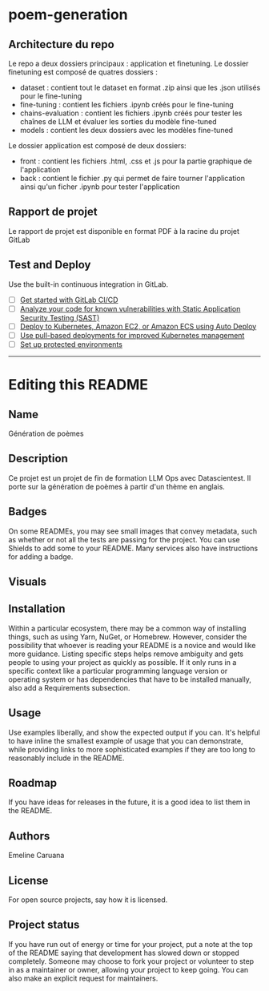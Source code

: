 # poem-generation



## Architecture du repo
Le repo a deux dossiers principaux : application et finetuning.
Le dossier finetuning est composé de quatres dossiers :
 - dataset : contient tout le dataset en format .zip ainsi que les .json utilisés pour le fine-tuning
 - fine-tuning : contient les fichiers .ipynb créés pour le fine-tuning
 - chains-evaluation : contient les fichiers .ipynb créés pour tester les chaînes de LLM et évaluer les sorties du modèle fine-tuned
 - models : contient les deux dossiers avec les modèles fine-tuned

Le dossier application est composé de deux dossiers:
 - front : contient les fichiers .html, .css et .js pour la partie graphique de l'application
 - back : contient le fichier .py qui permet de faire tourner l'application ainsi qu'un ficher .ipynb pour tester l'application


## Rapport de projet

Le rapport de projet est disponible en format PDF à la racine du projet GitLab


## Test and Deploy

Use the built-in continuous integration in GitLab.

- [ ] [Get started with GitLab CI/CD](https://docs.gitlab.com/ee/ci/quick_start/index.html)
- [ ] [Analyze your code for known vulnerabilities with Static Application Security Testing (SAST)](https://docs.gitlab.com/ee/user/application_security/sast/)
- [ ] [Deploy to Kubernetes, Amazon EC2, or Amazon ECS using Auto Deploy](https://docs.gitlab.com/ee/topics/autodevops/requirements.html)
- [ ] [Use pull-based deployments for improved Kubernetes management](https://docs.gitlab.com/ee/user/clusters/agent/)
- [ ] [Set up protected environments](https://docs.gitlab.com/ee/ci/environments/protected_environments.html)

***

# Editing this README


## Name
Génération de poèmes 

## Description
Ce projet est un projet de fin de formation LLM Ops avec Datascientest. 
Il porte sur la génération de poèmes à partir d'un thème en anglais. 

## Badges
On some READMEs, you may see small images that convey metadata, such as whether or not all the tests are passing for the project. You can use Shields to add some to your README. Many services also have instructions for adding a badge.

## Visuals


## Installation
Within a particular ecosystem, there may be a common way of installing things, such as using Yarn, NuGet, or Homebrew. However, consider the possibility that whoever is reading your README is a novice and would like more guidance. Listing specific steps helps remove ambiguity and gets people to using your project as quickly as possible. If it only runs in a specific context like a particular programming language version or operating system or has dependencies that have to be installed manually, also add a Requirements subsection.

## Usage
Use examples liberally, and show the expected output if you can. It's helpful to have inline the smallest example of usage that you can demonstrate, while providing links to more sophisticated examples if they are too long to reasonably include in the README.

## Roadmap
If you have ideas for releases in the future, it is a good idea to list them in the README.

## Authors 
Emeline Caruana

## License
For open source projects, say how it is licensed.

## Project status
If you have run out of energy or time for your project, put a note at the top of the README saying that development has slowed down or stopped completely. Someone may choose to fork your project or volunteer to step in as a maintainer or owner, allowing your project to keep going. You can also make an explicit request for maintainers.
